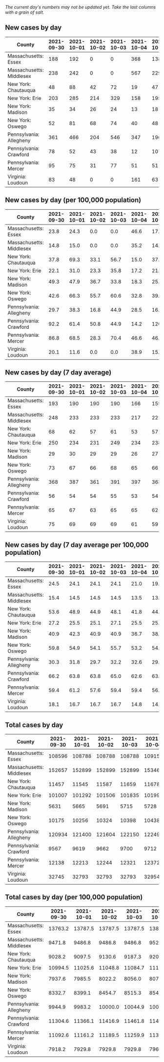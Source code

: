 _The current day's numbers may not be updated yet. Take the last columns with a grain of salt._
## New cases by day

| County | 2021-09-30 | 2021-10-01 | 2021-10-02 | 2021-10-03 | 2021-10-04 | 2021-10-05 | 2021-10-06 |
| --- | --- | --- | --- | --- | --- | --- | --- |
| Massachusetts: Essex | 188 | 192 | 0 | 0 | 368 | 138 |  |
| Massachusetts: Middlesex | 238 | 242 | 0 | 0 | 567 | 229 |  |
| New York: Chautauqua | 48 | 88 | 42 | 72 | 19 | 47 |  |
| New York: Erie | 203 | 285 | 214 | 329 | 158 | 195 |  |
| New York: Madison | 35 | 34 | 26 | 24 | 13 | 18 |  |
| New York: Oswego | 52 | 81 | 68 | 74 | 40 | 48 |  |
| Pennsylvania: Allegheny | 361 | 466 | 204 | 546 | 347 | 196 |  |
| Pennsylvania: Crawford | 78 | 52 | 43 | 38 | 12 | 107 |  |
| Pennsylvania: Mercer | 95 | 75 | 31 | 77 | 51 | 51 |  |
| Virginia: Loudoun | 83 | 48 | 0 | 0 | 161 | 63 |  |

## New cases by day (per 100,000 population)

| County | 2021-09-30 | 2021-10-01 | 2021-10-02 | 2021-10-03 | 2021-10-04 | 2021-10-05 | 2021-10-06 |
| --- | --- | --- | --- | --- | --- | --- | --- |
| Massachusetts: Essex | 23.8 | 24.3 | 0.0 | 0.0 | 46.6 | 17.5 |  |
| Massachusetts: Middlesex | 14.8 | 15.0 | 0.0 | 0.0 | 35.2 | 14.2 |  |
| New York: Chautauqua | 37.8 | 69.3 | 33.1 | 56.7 | 15.0 | 37.0 |  |
| New York: Erie | 22.1 | 31.0 | 23.3 | 35.8 | 17.2 | 21.2 |  |
| New York: Madison | 49.3 | 47.9 | 36.7 | 33.8 | 18.3 | 25.4 |  |
| New York: Oswego | 42.6 | 66.3 | 55.7 | 60.6 | 32.8 | 39.3 |  |
| Pennsylvania: Allegheny | 29.7 | 38.3 | 16.8 | 44.9 | 28.5 | 16.1 |  |
| Pennsylvania: Crawford | 92.2 | 61.4 | 50.8 | 44.9 | 14.2 | 126.4 |  |
| Pennsylvania: Mercer | 86.8 | 68.5 | 28.3 | 70.4 | 46.6 | 46.6 |  |
| Virginia: Loudoun | 20.1 | 11.6 | 0.0 | 0.0 | 38.9 | 15.2 |  |

## New cases by day (7 day average)

| County | 2021-09-30 | 2021-10-01 | 2021-10-02 | 2021-10-03 | 2021-10-04 | 2021-10-05 | 2021-10-06 |
| --- | --- | --- | --- | --- | --- | --- | --- |
| Massachusetts: Essex | 193 | 190 | 190 | 190 | 166 | 155 |  |
| Massachusetts: Middlesex | 248 | 233 | 233 | 233 | 217 | 221 |  |
| New York: Chautauqua | 68 | 62 | 57 | 61 | 53 | 57 |  |
| New York: Erie | 250 | 234 | 231 | 249 | 234 | 238 |  |
| New York: Madison | 29 | 30 | 29 | 29 | 26 | 27 |  |
| New York: Oswego | 73 | 67 | 66 | 68 | 65 | 66 |  |
| Pennsylvania: Allegheny | 368 | 387 | 361 | 391 | 397 | 363 |  |
| Pennsylvania: Crawford | 56 | 54 | 54 | 55 | 53 | 54 |  |
| Pennsylvania: Mercer | 65 | 67 | 63 | 65 | 65 | 62 |  |
| Virginia: Loudoun | 75 | 69 | 69 | 69 | 61 | 59 |  |

## New cases by day (7 day average per 100,000 population)

| County | 2021-09-30 | 2021-10-01 | 2021-10-02 | 2021-10-03 | 2021-10-04 | 2021-10-05 | 2021-10-06 |
| --- | --- | --- | --- | --- | --- | --- | --- |
| Massachusetts: Essex | 24.5 | 24.1 | 24.1 | 24.1 | 21.0 | 19.6 |  |
| Massachusetts: Middlesex | 15.4 | 14.5 | 14.5 | 14.5 | 13.5 | 13.7 |  |
| New York: Chautauqua | 53.6 | 48.9 | 44.9 | 48.1 | 41.8 | 44.9 |  |
| New York: Erie | 27.2 | 25.5 | 25.1 | 27.1 | 25.5 | 25.9 |  |
| New York: Madison | 40.9 | 42.3 | 40.9 | 40.9 | 36.7 | 38.1 |  |
| New York: Oswego | 59.8 | 54.9 | 54.1 | 55.7 | 53.2 | 54.1 |  |
| Pennsylvania: Allegheny | 30.3 | 31.8 | 29.7 | 32.2 | 32.6 | 29.9 |  |
| Pennsylvania: Crawford | 66.2 | 63.8 | 63.8 | 65.0 | 62.6 | 63.8 |  |
| Pennsylvania: Mercer | 59.4 | 61.2 | 57.6 | 59.4 | 59.4 | 56.7 |  |
| Virginia: Loudoun | 18.1 | 16.7 | 16.7 | 16.7 | 14.8 | 14.3 |  |

## Total cases by day

| County | 2021-09-30 | 2021-10-01 | 2021-10-02 | 2021-10-03 | 2021-10-04 | 2021-10-05 | 2021-10-06 |
| --- | --- | --- | --- | --- | --- | --- | --- |
| Massachusetts: Essex | 108596 | 108788 | 108788 | 108788 | 109156 | 109294 |  |
| Massachusetts: Middlesex | 152657 | 152899 | 152899 | 152899 | 153466 | 153695 |  |
| New York: Chautauqua | 11457 | 11545 | 11587 | 11659 | 11678 | 11725 |  |
| New York: Erie | 101007 | 101292 | 101506 | 101835 | 101993 | 102188 |  |
| New York: Madison | 5631 | 5665 | 5691 | 5715 | 5728 | 5746 |  |
| New York: Oswego | 10175 | 10256 | 10324 | 10398 | 10438 | 10486 |  |
| Pennsylvania: Allegheny | 120934 | 121400 | 121604 | 122150 | 122497 | 122693 |  |
| Pennsylvania: Crawford | 9567 | 9619 | 9662 | 9700 | 9712 | 9819 |  |
| Pennsylvania: Mercer | 12138 | 12213 | 12244 | 12321 | 12372 | 12423 |  |
| Virginia: Loudoun | 32745 | 32793 | 32793 | 32793 | 32954 | 33017 |  |

## Total cases by day (per 100,000 population)

| County | 2021-09-30 | 2021-10-01 | 2021-10-02 | 2021-10-03 | 2021-10-04 | 2021-10-05 | 2021-10-06 |
| --- | --- | --- | --- | --- | --- | --- | --- |
| Massachusetts: Essex | 13763.2 | 13787.5 | 13787.5 | 13787.5 | 13834.1 | 13851.6 |  |
| Massachusetts: Middlesex | 9471.8 | 9486.8 | 9486.8 | 9486.8 | 9522.0 | 9536.2 |  |
| New York: Chautauqua | 9028.2 | 9097.5 | 9130.6 | 9187.3 | 9202.3 | 9239.3 |  |
| New York: Erie | 10994.5 | 11025.6 | 11048.8 | 11084.7 | 11101.9 | 11123.1 |  |
| New York: Madison | 7937.6 | 7985.5 | 8022.2 | 8056.0 | 8074.3 | 8099.7 |  |
| New York: Oswego | 8332.7 | 8399.1 | 8454.7 | 8515.3 | 8548.1 | 8587.4 |  |
| Pennsylvania: Allegheny | 9944.9 | 9983.2 | 10000.0 | 10044.9 | 10073.4 | 10089.5 |  |
| Pennsylvania: Crawford | 11304.6 | 11366.1 | 11416.9 | 11461.8 | 11476.0 | 11602.4 |  |
| Pennsylvania: Mercer | 11092.6 | 11161.2 | 11189.5 | 11259.9 | 11306.5 | 11353.1 |  |
| Virginia: Loudoun | 7918.2 | 7929.8 | 7929.8 | 7929.8 | 7968.8 | 7984.0 |  |

